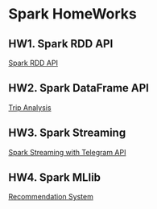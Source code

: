 # Spark HomeWorks

## HW1. Spark RDD API

[Spark RDD API](.docs/BigData_A1.md)

## HW2. Spark DataFrame API

[Trip Analysis](../docs/BigData_A2.md)


## HW3. Spark Streaming

[Spark Streaming with Telegram API](./docs/BigData_A3_telegram.md)

## HW4. Spark MLlib

[Recommendation System](./docs/BigData_A4.md)

